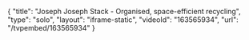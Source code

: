 {
    "title": "Joseph Joseph Stack - Organised, space-efficient recycling",
    "type": "solo",
    "layout": "iframe-static",
    "videoId": "163565934",
    "url": "\/tvpembed\/163565934"
}